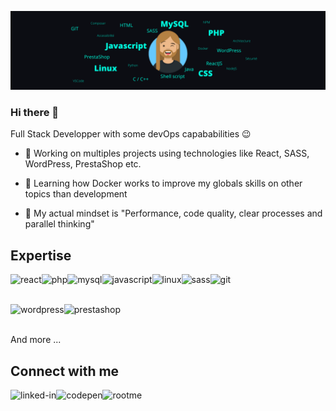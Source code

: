 ![Banner representing my technicals skills](https://raw.githubusercontent.com/LeFodeurCou/LeFodeurCou/main/linkedinBanner.png)

### Hi there 🦄
Full Stack Developper with some devOps capababilities 😉

- 🔧 Working on multiples projects using technologies like React, SASS, WordPress, PrestaShop etc.

- 🌱 Learning how Docker works to improve my globals skills on other topics than development

- 🧠 My actual mindset is "Performance, code quality, clear processes and parallel thinking"



## Expertise
<img align="left" alt="react" src="https://img.shields.io/badge/react%20-%2320232a.svg?&style=for-the-badge&logo=react&logoColor=%2361DAFB" />

<img align="left" alt="php" src="https://img.shields.io/badge/php%20-%23384169.svg?&style=for-the-badge&logo=php&logoColor=white" />

<img align="left" alt="mysql" src="https://img.shields.io/badge/mysql%20-%23a35c0a.svg?&style=for-the-badge&logo=mysql&logoColor=white" />

<img align="left" alt="javascript" src="https://img.shields.io/badge/javascript%20-%23efd81d.svg?&style=for-the-badge&logo=javascript&logoColor=0a0e12" />

<img align="left" alt="linux" src="https://img.shields.io/badge/linux%20-%2313466b.svg?&style=for-the-badge&logo=linux&logoColor=white" />

<img align="left" alt="sass" src="https://img.shields.io/badge/sass%20-%23993366.svg?&style=for-the-badge&logo=sass&logoColor=white" />

<img align="left" alt="git" src="https://img.shields.io/badge/git%20-%23f2704e.svg?&style=for-the-badge&logo=git&logoColor=white" />

<br /><br />

<img align="left" alt="wordpress" src="https://img.shields.io/badge/wordpress%20-%230e62a1.svg?&style=for-the-badge&logo=wordpress&logoColor=white" />

<img align="left" alt="prestashop" src="https://img.shields.io/badge/prestashop%20-%2334219e.svg?&style=for-the-badge&logo=prestashop&logoColor=white" />


<br /><br />

And more ...

## Connect with me

[<img align="left" alt="linked-in" src="https://img.shields.io/badge/linkedin-%230077B5.svg?&style=for-the-badge&logo=linkedin&logoColor=white" />](https://www.linkedin.com/in/remi-etienne)

[<img align="left" alt="codepen" src="https://img.shields.io/badge/codepen-%231a1c1d.svg?&style=for-the-badge&logo=codepen&logoColor=white" />](https://codepen.io/LeFodeurCou)

[<img align="left" alt="rootme" src="https://img.shields.io/badge/rootme-%23000000.svg?&style=for-the-badge&logo=rootme&logoColor=white" />](https://www.root-me.org/Neo-350536)

<!--
**LeFodeurCou/LeFodeurCou** is a ✨ _special_ ✨ repository because its `README.md` (this file) appears on your GitHub profile.

Here are some ideas to get you started:

- 🔭 I’m currently working on ...
- 🌱 I’m currently learning ...
- 👯 I’m looking to collaborate on ...
- 🤔 I’m looking for help with ...
- 💬 Ask me about ...
- 📫 How to reach me: ...
- 😄 Pronouns: ...
- ⚡ Fun fact: ...
-->
